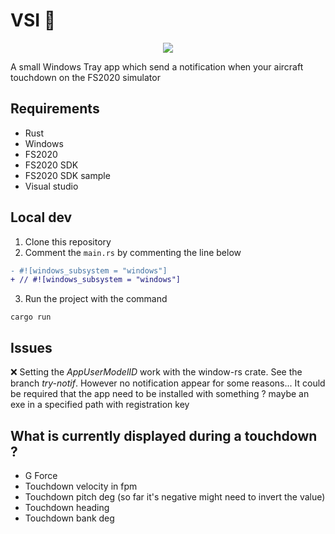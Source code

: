 # VSI 🛬

<p align="center">
    <img src="https://j.gifs.com/yE1V8O.gif" />
</p>

A small Windows Tray app which send a notification when your aircraft touchdown on the FS2020 simulator

## Requirements

- Rust
- Windows
- FS2020
- FS2020 SDK
- FS2020 SDK sample
- Visual studio

## Local dev

1. Clone this repository
2. Comment the `main.rs` by commenting the line below

```diff
- #![windows_subsystem = "windows"]
+ // #![windows_subsystem = "windows"]
```

3. Run the project with the command

```shell
cargo run
```

## Issues

❌ Setting the *AppUserModelID* work with the window-rs crate. See the branch *try-notif*. However no notification appear for some reasons... It could be required that the app need to be installed with something ? maybe an exe in a specified path with registration key

## What is currently displayed during a touchdown ?

- G Force
- Touchdown velocity in fpm
- Touchdown pitch deg (so far it's negative might need to invert the value)
- Touchdown heading
- Touchdown bank deg
